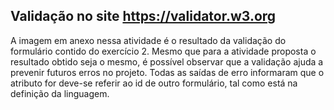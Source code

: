 ## Validação no site https://validator.w3.org

A imagem em anexo nessa atividade é o resultado da validação do formulário contido do exercício 2. Mesmo que para a atividade proposta o resultado obtido seja o mesmo, é possível observar que a validação ajuda a prevenir futuros erros no projeto. Todas as saídas de erro informaram que o atributo for deve-se referir ao id de outro formulário, tal como está na definição da linguagem. 